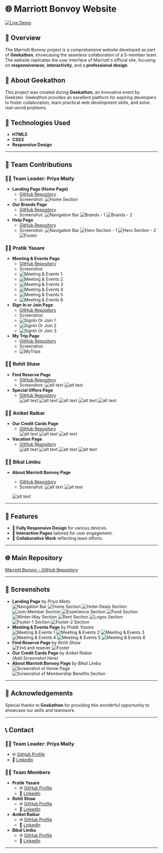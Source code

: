 
# 🌐 Marriott Bonvoy Website  
[![Live Demo](https://img.shields.io/badge/Live%20Demo-Click%20Here-green?style=for-the-badge)](https://jw-marriot.vercel.app/)

## 📝 Overview  
The Marriott Bonvoy project is a comprehensive website developed as part of **Geekathon**, showcasing the seamless collaboration of a 5-member team. The website replicates the user interface of Marriott's official site, focusing on **responsiveness**, **interactivity**, and a **professional design**.  

## 🎉 About Geekathon  
This project was created during **Geekathon**, an innovative event by Geekster. Geekathon provides an excellent platform for aspiring developers to foster collaboration, learn practical web development skills, and solve real-world problems.  

## 📂 Technologies Used  
- **HTML5**  
- **CSS3**  
- **Responsive Design**  

---

## 🎯 Team Contributions  

### 👩‍💼 **Team Leader: Priya Maity**  
- **Landing Page (Home Page)**  
  - [GitHub Repository](https://github.com/PriyaMaity/Jw-Marriot)  
  - Screenshot: 
  ![Home Section](Home-section%20Images/Readme_HomePage/Home_section.png)
- **Our Brands Page**  
  - [GitHub Repository](https://github.com/PriyaMaity/Jw-Marriot/tree/main/Project%20Marriott/Priya-OurBrands)  
  - Screenshot: 
  ![Navigation Bar](Project%20Marriott/Priya-OurBrands/Readme_Brands/navbar.png)
  ![Brands - 1](Project%20Marriott/Priya-OurBrands/Readme_Brands/Brands-1.png) 
   ![Brands - 2](Project%20Marriott/Priya-OurBrands/Readme_Brands/Brands-2.png) 
- **Help Page**  
  - [GitHub Repository](https://github.com/PriyaMaity/Jw-Marriot/tree/main/Project%20Marriott/Help)  
  - Screenshot:
  ![Navigation Bar](Images/redmeImage/navBar.png)
  ![Hero Section - 1](Images/redmeImage/heroSection-1.png)
  ![Hero Section - 2](Images/redmeImage/heroSection-2.png)
  ![Footer](Images/redmeImage/footer.png)
  

### 🧑‍💻 **Pratik Yasare**  
- **Meeting & Events Page**  
  - [GitHub Repository](https://github.com/PriyaMaity/Jw-Marriot/tree/main/Project%20Marriott/Pratik-MeetingsEvents)  
  - Screenshot:
  - ![Meeting & Events 1](Project%20Marriott/Pratik-MeetingsEvents/Readme/Screenshot%20(142).png)
  - ![Meeting & Events 2](Project%20Marriott/Pratik-MeetingsEvents/Readme/Screenshot%20(143).png)
  - ![Meeting & Events 3](Project%20Marriott/Pratik-MeetingsEvents/Readme/Screenshot%20(144).png)
  - ![Meeting & Events 4](Project%20Marriott/Pratik-MeetingsEvents/Readme/Screenshot%20(145).png)
  - ![Meeting & Events 5](Project%20Marriott/Pratik-MeetingsEvents/Readme/Screenshot%20(146).png)
  - ![Meeting & Events 6](Project%20Marriott/Pratik-MeetingsEvents/Readme/Screenshot%20(147).png)
- **Sign In or Join Page**  
  - [GitHub Repository](https://github.com/PriyaMaity/Jw-Marriot/tree/main/Project%20Marriott/Pratik-SignIn%20Or%20Join)  
  - Screenshot:
  - ![SignIn Or Join 1](Project%20Marriott/Pratik-SignIn%20Or%20Join/Readme/Screenshot%20(148).png)
  - ![SignIn Or Join 2](Project%20Marriott/Pratik-SignIn%20Or%20Join/Readme/Screenshot%20(149).png)
  - ![SignIn Or Join 3](Project%20Marriott/Pratik-SignIn%20Or%20Join/Readme/Screenshot%20(150).png)
- **My Trip Page**  
  - [GitHub Repository](https://github.com/PriyaMaity/Jw-Marriot/tree/main/Project%20Marriott/Pratik-MyTrips)  
  - Screenshot:
  - ![MyTrips](Project%20Marriott/Pratik-MyTrips/Readme/Screenshot%20(151).png)  

### 🧑‍💻 **Rohit Shaw**  
- **Find Reserve Page**  
  - [GitHub Repository](https://github.com/PriyaMaity/Jw-Marriot/tree/main/Project%20Marriott/Rohit-FindReserve)  
  - Screenshot: ![alt text](/Project%20Marriott/Rohit-FindReserve/webpagePreview.png)
  ![alt text](/Project%20Marriott/Rohit-FindReserve/webpagePreview2.png)
- **Special Offers Page**  
  - [GitHub Repository](https://github.com/PriyaMaity/Jw-Marriot/tree/main/Project%20Marriott/Rohit-SpecialOffers)  
  ![alt text](/Project%20Marriott/Rohit-SpecialOffers/heroSection.png)
  ![alt text](/Project%20Marriott/Rohit-SpecialOffers/memberExclusive.png)
  ![alt text](/Project%20Marriott/Rohit-SpecialOffers/popular.png)
  ![alt text](/Project%20Marriott/Rohit-SpecialOffers/exploreTheWorld.png)
  ![alt text](/Project%20Marriott/Rohit-SpecialOffers/specialfooter.png)

### 🧑‍💻 **Aniket Raikar**  
- **Our Credit Cards Page**  
  - [GitHub Repository](#)  
  ![alt text](<Project Marriott/Aniket OurCreditCards/screenshots/Screenshot 2024-11-28 171747.png>)
  ![alt text](<Project Marriott/Aniket OurCreditCards/screenshots/Screenshot 2024-11-28 171811.png>)
  ![alt text](<Project Marriott/Aniket OurCreditCards/screenshots/Screenshot 2024-11-28 171837.png>)
- **Vacation Page**  
  - [GitHub Repository](#)  
    ![alt text](<Project Marriott/Aniket-Vacations/screenshots/Screenshot 2024-11-28 171925.png>)
    ![alt text](<Project Marriott/Aniket-Vacations/screenshots/Screenshot 2024-11-28 171939.png>)
    ![alt text](<Project Marriott/Aniket-Vacations/screenshots/Screenshot 2024-11-28 171953.png>)
    ![alt text](<Project Marriott/Aniket-Vacations/screenshots/Screenshot 2024-11-28 172005.png>)

### 🧑‍💻 **Bikal Limbu**  
- **About Marriott Bonvoy Page**  
  - [GitHub Repository](https://github.com/PriyaMaity/Jw-Marriot/tree/main/Project%20Marriott/Bikal-AboutMariotBonvoy)  
  - Screenshot: ![alt text](<Project Marriott/Bikal-AboutMariotBonvoy/pics/Screenshot (202).png>)
  ![alt text](<Project Marriott/Bikal-AboutMariotBonvoy/pics/Screenshot (203).png>)
  
  ![alt text](<Project Marriott/Bikal-AboutMariotBonvoy/pics/Screenshot (205).png>)

---

## 📜 Features  
- 🌟 **Fully Responsive Design** for various devices.  
- 🌟 **Interactive Pages** tailored for user engagement.  
- 🌟 **Collaborative Work** reflecting team efforts.  

---

## 🌐 Main Repository  
[Marriott Bonvoy - GitHub Repository](https://github.com/PriyaMaity/Jw-Marriot)  

---

## 📸 Screenshots  
- **Landing Page** by *Priya Maity*  
  ![Navigation Bar](Home-section%20Images/Readme_HomePage/navbar.png)
  ![Home Section](Home-section%20Images/Readme_HomePage/Home_section.png)
  ![Hotel-Deals Section](Home-section%20Images/Readme_HomePage/Hotel-Deals_section.png)
  ![Join-Member Section](Home-section%20Images/Readme_HomePage/Member-Section.png)
  ![Experience Section](Home-section%20Images/Readme_HomePage/Exp-Section.png)
  ![Food Section](Home-section%20Images/Readme_HomePage/Food-Section.png)
  ![Winter-Way Section](Home-section%20Images/Readme_HomePage/Winter-Way-Section.png)
  ![Rent Section](Home-section%20Images/Readme_HomePage/Rent-Section.png)
  ![Logos Section](Home-section%20Images/Readme_HomePage/Logos-Section.png)
  ![Footer-1 Section](Home-section%20Images/Readme_HomePage/Footer-1.png)
  ![Footer-2 Section](Home-section%20Images/Readme_HomePage/Footer-2.png)
- **Meeting & Events Page** by *Pratik Yasare*  
  ![Meeting & Events 1](Project%20Marriott/Pratik-MeetingsEvents/Readme/Screenshot%20(142).png)
  ![Meeting & Events 2](Project%20Marriott/Pratik-MeetingsEvents/Readme/Screenshot%20(143).png)
  ![Meeting & Events 3](Project%20Marriott/Pratik-MeetingsEvents/Readme/Screenshot%20(144).png)
  ![Meeting & Events 4](Project%20Marriott/Pratik-MeetingsEvents/Readme/Screenshot%20(145).png)
  ![Meeting & Events 5](Project%20Marriott/Pratik-MeetingsEvents/Readme/Screenshot%20(146).png)
  ![Meeting & Events 6](Project%20Marriott/Pratik-MeetingsEvents/Readme/Screenshot%20(147).png)
- **Find Reserve Page** by *Rohit Shaw*  
  ![Find and resever](/Project%20Marriott/Rohit-FindReserve/webpagePreview.png)
  ![Footer](/Project%20Marriott/Rohit-FindReserve/webpagePreview2.png) 
- **Our Credit Cards Page** by *Aniket Raikar*  
  *(Add Screenshot Here)*  
- **About Marriott Bonvoy Page** by *Bikal Limbu*  
  ![Screenshot of Home Page](pics/Screenshot%20(202).png)
  ![Screenshot of Membership Benefits Section](pics/Screenshot%20(203).png)

---

## 🙌 Acknowledgements  
Special thanks to **Geekathon** for providing this wonderful opportunity to showcase our skills and teamwork.  

---

## 📞 Contact  

### 👩‍💼 **Team Leader: Priya Maity**  
- 🌐 [GitHub Profile](https://github.com/PriyaMaity)  
- 🔗 [LinkedIn](https://www.linkedin.com/in/priya-maity-2a661430a/)  

### 🧑‍💻 **Team Members**  
- **Pratik Yasare**  
  - 🌐 [GitHub Profile](https://github.com/ENZ048)  
  - 🔗 [LinkedIn](https://www.linkedin.com/in/pratik-yesare/)  
- **Rohit Shaw**  
  - 🌐 [GitHub Profile](https://github.com/shawrohit3653)  
  - 🔗 [LinkedIn](https://www.linkedin.com/in/rohit-shaw-a5aaa41b6/)  
- **Aniket Raikar**  
  - 🌐 [GitHub Profile](https://www.linkedin.com/in/aniket-raikwar-318b6525a/)  
  - 🔗 [LinkedIn](https://github.com/aniketraikwar570)  
- **Bikal Limbu**  
  - 🌐 [GitHub Profile](https://github.com/Bikalbi)  
  - 🔗 [LinkedIn](https://www.linkedin.com/in/bikal-limbu-930545204/)  

---
